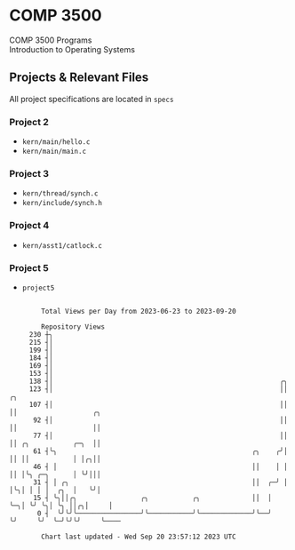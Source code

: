 # COMP 3500
COMP 3500 Programs  
Introduction to Operating Systems  
## Projects & Relevant Files
All project specifications are located in `specs`
### Project 2
- `kern/main/hello.c`
- `kern/main/main.c`
### Project 3
- `kern/thread/synch.c`
- `kern/include/synch.h`
### Project 4
- `kern/asst1/catlock.c`
### Project 5
- `project5`

```

        Total Views per Day from 2023-06-23 to 2023-09-20

        Repository Views
     230 ┼╮
     215 ┤│
     199 ┤│
     184 ┤│
     169 ┤│
     153 ┤│
     138 ┤│                                                         ╭╮
     123 ┤│                                                         ││  ╭╮
     107 ┤│                                                         ││  ││                   ╭╮
      92 ┤│                                                         ││  ││                   ││
      77 ┤│                                                         ││  ││ ╭╮           ╭─╮  ││
      61 ┤╰╮                                                 ╭╮    ╭╯│  ││ ││           │ │╭╮││
      46 ┤ │                                                 ││    │ │  ││ │╰╮ ╭─╮      │ ╰╯│││
      31 ┤ │ ╭╮                                              ││  ╭─╯ │  │╰╮│ │ │ │  ╭╮  │   ╰╯│
      15 ┤ ╰╮││╭╮                ╭╮           ╭╮             ││  │   ╰─╮│ ╰╯ ╰╮│ ╰╮ ││╭╮│     │
       0 ┤  ╰╯╰╯╰────────────────╯╰───────────╯╰─────────────╯╰──╯     ╰╯     ╰╯  ╰─╯╰╯╰╯     ╰────

        Chart last updated - Wed Sep 20 23:57:12 2023 UTC
        
```
